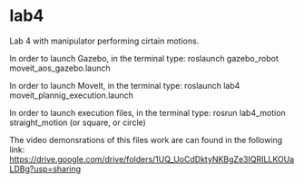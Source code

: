 # lab4
Lab 4 with manipulator performing cirtain motions.



In order to launch Gazebo, in the terminal type: 
                      roslaunch gazebo_robot moveit_aos_gazebo.launch
                      
In order to launch MoveIt, in the terminal type:
                      roslaunch lab4 moveit_plannig_execution.launch

In order to launch execution files, in the terminal type:
                      rosrun lab4_motion straight_motion (or square, or circle)



The video demonsrations of this files work are can found in the following link:
https://drive.google.com/drive/folders/1UQ_UoCdDktyNKBgZe3IQRILLKOUaLDBg?usp=sharing
